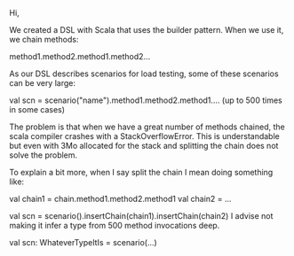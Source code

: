 Hi,

We created a DSL with Scala that uses the builder pattern. When we use it, we chain methods:

method1.method2.method1.method2...

As our DSL describes scenarios for load testing, some of these scenarios can be very large:

val scn = scenario("name").method1.method2.method1.... (up to 500 times in some cases)

The problem is that when we have a great number of methods chained, the scala compiler crashes with a StackOverflowError. This is understandable but even with 3Mo allocated for the stack and splitting the chain does not solve the problem.

To explain a bit more, when I say split the chain I mean doing something like:

val chain1 = chain.method1.method2.method1
val chain2 = ...

val scn = scenario().insertChain(chain1).insertChain(chain2)
I advise not making it infer a type from 500 method invocations deep.

val scn: WhateverTypeItIs = scenario(...)
